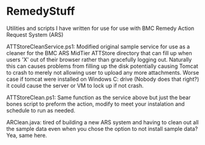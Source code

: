 # RemedyStuff
Utilities and scripts I have written for use for use with BMC Remedy Action Request System (ARS)

ATTStoreCleanService.ps1: Modified original sample service for use as a cleaner for the BMC ARS MidTier ATTStore directory that can fill up when users 'X' out of their browser rather than gracefully logging out. Naturally this can causes problems from filling up the disk potentially causing Tomcat to crash to merely not allowing user to upload any more attachments. Worse case if tomcat were installed on Windows C: drive (Nobody does that right?) it could cause the server or VM to lock up if not crash.

ATTStoreClean.ps1: Same function as the service above but just the bear bones script to preform the action, modify to meet your instalation and schedule to run as needed.

ARClean.java: tired of building a new ARS system and having to clean out all the sample data even when you chose the option to not install sample data? Yea, same here.
